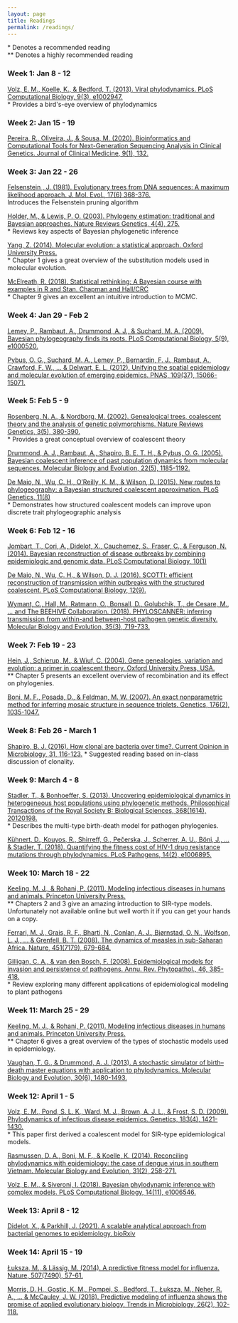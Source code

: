 ```yaml
---
layout: page
title: Readings
permalink: /readings/
---
```


\* Denotes a recommended reading <br>
\*\* Denotes a highly recommended reading


### Week 1: Jan 8 - 12

[Volz, E. M., Koelle, K., & Bedford, T. (2013). Viral phylodynamics. PLoS Computational Biology, 9(3), e1002947.][volz2013] <br>
\* Provides a bird's-eye overview of phylodynamics <br>

[volz2013]: <https://doi.org/10.1371/journal.pcbi.1002947>

### Week 2: Jan 15 - 19

[Pereira, R., Oliveira, J., & Sousa, M. (2020). Bioinformatics and Computational Tools for Next-Generation Sequencing Analysis in Clinical Genetics. Journal of Clinical Medicine, 9(1), 132.][pereira2020] <br>

[pereira2020]: https://www.mdpi.com/2077-0383/9/1/132/htm

### Week 3: Jan 22 - 26

[Felsenstein , J. (1981). Evolutionary trees from DNA sequences: A maximum likelihood approach. J. Mol. Evol., 17(6) 368-376.][felsenstein1981] <br>
Introduces the Felsenstein pruning algorithm <br>

[felsenstein1981]: https://link.springer.com/article/10.1007/BF01734359

[Holder, M., & Lewis, P. O. (2003). Phylogeny estimation: traditional and Bayesian approaches. Nature Reviews Genetics, 4(4), 275.][holder2003] <br>
\* Reviews key aspects of Bayesian phylogenetic inference <br>

[holder2003]: <http://cgl.bioinfo.uqam.ca/bif7001/articles/BIF7001-Phylo-NatureReviewsGenetics4a.pdf>

[Yang, Z. (2014). Molecular evolution: a statistical approach. Oxford University Press.][yang2014] <br>
\* Chapter 1 gives a great overview of the substitution models used in molecular evolution. <br>

[yang2014]: <https://catalog.lib.ncsu.edu/catalog/DUKE006146449>

[McElreath, R. (2018). Statistical rethinking: A Bayesian course with examples in R and Stan. Chapman and Hall/CRC][mcelreath2018] <br>
\* Chapter 9 gives an excellent an intuitive introduction to MCMC. <br>

[mcelreath2018]: <https://catalog.lib.ncsu.edu/catalog/NCSU4798187>

### Week 4: Jan 29 - Feb 2

[Lemey, P., Rambaut, A., Drummond, A. J., & Suchard, M. A. (2009). Bayesian phylogeography finds its roots. PLoS Computational Biology, 5(9), e1000520.][lemey2009] <br>

[lemey2009]: <https://doi.org/10.1371/journal.pcbi.1000520>

[Pybus, O. G., Suchard, M. A., Lemey, P., Bernardin, F. J., Rambaut, A., Crawford, F. W., ... & Delwart, E. L. (2012). Unifying the spatial epidemiology and molecular evolution of emerging epidemics. PNAS, 109(37), 15066-15071.][pybus2012] <br>

[pybus2012]: <https://doi.org/10.1073/pnas.1206598109>

### Week 5: Feb 5 - 9

[Rosenberg, N. A., & Nordborg, M. (2002). Genealogical trees, coalescent theory and the analysis of genetic polymorphisms. Nature Reviews Genetics, 3(5), 380-390.][rosenberg2002] <br>
\* Provides a great conceptual overview of coalescent theory <br>

[rosenberg2002]: <https://www.nature.com/articles/nrg795>

[Drummond, A. J., Rambaut, A., Shapiro, B. E. T. H., & Pybus, O. G. (2005). Bayesian coalescent inference of past population dynamics from molecular sequences. Molecular Biology and Evolution, 22(5), 1185-1192.][drummond2005] <br>

[drummond2005]: <https://academic.oup.com/mbe/article/22/5/1185/1066885>

[De Maio, N., Wu, C. H., O’Reilly, K. M., & Wilson, D. (2015). New routes to phylogeography: a Bayesian structured coalescent approximation. PLoS Genetics, 11(8)][demaio2015] <br>
\* Demonstrates how structured coalescent models can improve upon discrete trait phylogeographic analysis <br>

[demaio2015]: <https://doi.org/10.1371/journal.pgen.1005421>

### Week 6: Feb 12 - 16

[Jombart, T., Cori, A., Didelot, X., Cauchemez, S., Fraser, C., & Ferguson, N. (2014). Bayesian reconstruction of disease outbreaks by combining epidemiologic and genomic data. PLoS Computational Biology, 10(1)][jombart2014]

[jombart2014]: <https://journals.plos.org/ploscompbiol/article/file?type=printable&id=10.1371/journal.pcbi.1003457>

[De Maio, N., Wu, C. H., & Wilson, D. J. (2016). SCOTTI: efficient reconstruction of transmission within outbreaks with the structured coalescent. PLoS Computational Biology, 12(9).][demaio2016]

[demaio2016]: <https://doi.org/10.1371/journal.pcbi.1005130>

[Wymant, C., Hall, M., Ratmann, O., Bonsall, D., Golubchik, T., de Cesare, M., ... and The BEEHIVE Collaboration. (2018). PHYLOSCANNER: inferring transmission from within-and between-host pathogen genetic diversity. Molecular Biology and Evolution, 35(3), 719-733.][wymant2018]

[wymant2018]: <https://academic.oup.com/mbe/article/35/3/719/4653772>

### Week 7: Feb 19 - 23

[Hein, J., Schierup, M., & Wiuf, C. (2004). Gene genealogies, variation and evolution: a primer in coalescent theory. Oxford University Press, USA.][hein2004] <br>
\*\* Chapter 5 presents an excellent overview of recombination and its effect on phylogenies. <br>

[hein2004]: <https://catalog.lib.ncsu.edu/catalog/NCSU1940857>

[Boni, M. F., Posada, D., & Feldman, M. W. (2007). An exact nonparametric method for inferring mosaic structure in sequence triplets. Genetics, 176(2), 1035-1047.][boni2007] 

[boni2007]: <https://www.genetics.org/content/176/2/1035.short>

### Week 8: Feb 26 - March 1

[Shapiro, B. J. (2016). How clonal are bacteria over time?. Current Opinion in Microbiology, 31, 116-123.][shapiro2016]
\* Suggested reading based on in-class discussion of clonality.

[shapiro2016]: https://doi.org/10.1016/j.mib.2016.03.013

### Week 9: March 4 - 8

[Stadler, T., & Bonhoeffer, S. (2013). Uncovering epidemiological dynamics in heterogeneous host populations using phylogenetic methods. Philosophical Transactions of the Royal Society B: Biological Sciences, 368(1614), 20120198.][stadler2013] <br>
\* Describes the multi-type birth-death model for pathogen phylogenies. <br>

[stadler2013]: <https://doi.org/10.1098/rstb.2012.0198>

[Kühnert, D., Kouyos, R., Shirreff, G., Pečerska, J., Scherrer, A. U., Böni, J., ... & Stadler, T. (2018). Quantifying the fitness cost of HIV-1 drug resistance mutations through phylodynamics. PLoS Pathogens, 14(2), e1006895.][kuhnert2018] 

[kuhnert2018]: <https://doi.org/10.1371/journal.ppat.1006895>

### Week 10: March 18 - 22

[Keeling, M. J., & Rohani, P. (2011). Modeling infectious diseases in humans and animals. Princeton University Press.][keeling2011] <br>
\*\* Chapters 2 and 3 give an amazing introduction to SIR-type models. Unfortunately not available online but well worth it if you can get your hands on a copy. <br>

[keeling2011]: <https://catalog.lib.ncsu.edu/catalog/NCSU2255422>

[Ferrari, M. J., Grais, R. F., Bharti, N., Conlan, A. J., Bjørnstad, O. N., Wolfson, L. J., ... & Grenfell, B. T. (2008). The dynamics of measles in sub-Saharan Africa. Nature, 451(7179), 679-684.][ferrari2008] <br>

[ferrari2008]: <https://www.nature.com/articles/nature06509>

[Gilligan, C. A., & van den Bosch, F. (2008). Epidemiological models for invasion and persistence of pathogens. Annu. Rev. Phytopathol., 46, 385-418.][gilligan2008] <br>
\* Review exploring many different applications of epidemiological modeling to plant pathogens <br>

[gilligan2008]: <https://www.annualreviews.org/doi/abs/10.1146/annurev.phyto.45.062806.094357>

### Week 11: March 25 - 29

[Keeling, M. J., & Rohani, P. (2011). Modeling infectious diseases in humans and animals. Princeton University Press.][keeling2011] <br>
\*\* Chapter 6 gives a great overview of the types of stochastic models used in epidemiology. <br>

[keeling2011]: <https://catalog.lib.ncsu.edu/catalog/NCSU2255422>

[Vaughan, T. G., & Drummond, A. J. (2013). A stochastic simulator of birth–death master equations with application to phylodynamics. Molecular Biology and Evolution, 30(6), 1480-1493.][vaughan2013] <br>

[vaughan2013]: <https://doi.org/10.1093/molbev/mst057>

### Week 12: April 1 - 5

[Volz, E. M., Pond, S. L. K., Ward, M. J., Brown, A. J. L., & Frost, S. D. (2009). Phylodynamics of infectious disease epidemics. Genetics, 183(4), 1421-1430.][volz2009] <br>
\* This paper first derived a coalescent model for SIR-type epidemiological models. <br>

[volz2009]: <https://doi.org/10.1534/genetics.109.106021>

[Rasmussen, D. A., Boni, M. F., & Koelle, K. (2014). Reconciling phylodynamics with epidemiology: the case of dengue virus in southern Vietnam. Molecular Biology and Evolution, 31(2), 258-271.][rasmussen2014]

[rasmussen2014]: <https://doi.org/10.1093/molbev/mst203>

[Volz, E. M., & Siveroni, I. (2018). Bayesian phylodynamic inference with complex models. PLoS Computational Biology, 14(11), e1006546.][phydyn] <br>

[phydyn]: <https://doi.org/10.1371/journal.pcbi.1006546>

### Week 13: April 8 - 12

[Didelot, X., & Parkhill, J. (2021). A scalable analytical approach from bacterial genomes to epidemiology. bioRxiv][didelot2021]

[didelot2021]: https://doi.org/10.1101/2021.11.19.469232

### Week 14: April 15 - 19

[Łuksza, M., & Lässig, M. (2014). A predictive fitness model for influenza. Nature, 507(7490), 57-61.][luksza2014] <br>

[luksza2014]: <https://www.nature.com/articles/nature13087>

[Morris, D. H., Gostic, K. M., Pompei, S., Bedford, T., Łuksza, M., Neher, R. A., ... & McCauley, J. W. (2018). Predictive modeling of influenza shows the promise of applied evolutionary biology. Trends in Microbiology, 26(2), 102-118.][morris2018] <br>

[morris2018]: <https://doi.org/10.1016/j.tim.2017.09.004>

